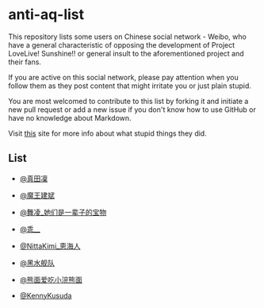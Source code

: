 # anti-aq-list

This repository lists some users on Chinese social network - Weibo, who have a general characteristic of opposing the development of Project LoveLive! Sunshine!! or general insult to the aforementioned project and their fans.

If you are active on this social network, please pay attention when you follow them as they post content that might irritate you or just plain stupid.

You are most welcomed to contribute to this list by forking it and initiate a new pull request or add a new issue if you don't know how to use GitHub or have no knowledge about Markdown.

Visit [this](https://ahy.space/llsswiki/index.php?title=%E6%81%B6%E4%BF%97:%E5%90%8D%E5%8D%95) site for more info about what stupid things they did.

## List

* [@真田凜](http://weibo.com/u/3149017162)

* [@魔王建斌](http://weibo.com/ILoveHonoka)

* [@舞凌_她们是一辈子的宝物](http://weibo.com/u/2865095222)

* [@乖__](http://weibo.com/u/5998093376)

* [@NittaKimi_恵海人](http://weibo.com/kt19900619)

* [@黑水舰队](http://weibo.com/yuan930101)

* [@熊面爱吃小浣熊面](http://www.weibo.com/u/5511897939)

* [@KennyKusuda](weibo.com/1913079000)
